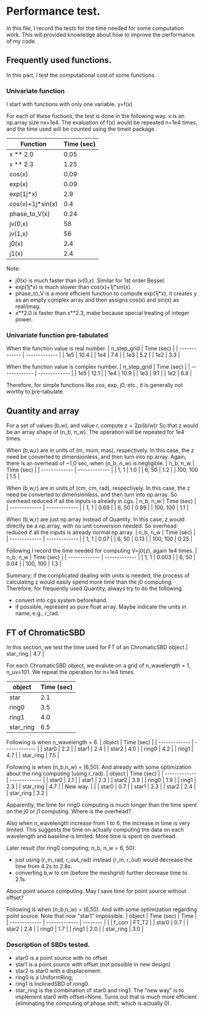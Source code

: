 # Performance test.
In this file, I record the tests for the time needed for some computation work.
This will provided knowledge about how to improve the performance of my code.

## Frequently used functions.
In this part, I test the computational cost of some functions.

### Univariate function

I start with functions with only one variable.
  y=f(x)

For each of these fuctions, the test is done in the following way.
x is an np.array size nx=1e4.
The evaluation of f(x) would be repeated n=1e4 times,
and the time used will be counted using the timeit package.

| Function          |   Time (sec)  |
| -------------     | ------------- |
| x ** 2.0          |      0.05     |
| x ** 2.3          |      1.25     |
| cos(x)            |      0.09     |
| exp(x)            |      0.09     |
| exp(1j\*x)        |      2.9      |
| cos(x)+1j\*sin(x) |      0.4      |
| phase_to_V(x)     |      0.24     |
| jv(0,x)           |     58        |
| jv(1,x)           |     56        |
| j0(x)             |      2.4      |
| j1(x)             |      2.4      |

Note:
- j0(x) is much faster than jv(0,x). Similar for 1st order Bessel.
- exp(1j\*x) is much slower than cos(x)+1j\*sin(x)
- phase_to_V is a more efficient function to compute exp(1j\*x),
  it creates y as an empty complex array and then assigns cos(x) and sin(x) as real/imag.
- x\*\*2.0 is faster than x\*\*2.3, mabe because special treating of integer power.

### Univariate function pre-tabulated


When the function value is real number.
| n_step_grid       |   Time (sec)  |
| -------------     | ------------- |
|  1e5              |     10.4      |
|  1e4              |      7.4      |
|  1e3              |      5.2      |
|  1e2              |      3.3      |


When the function value is complex number.
| n_step_grid       |   Time (sec)  |
| -------------     | ------------- |
|  1e5              |     12.1      |
|  1e4              |     10.9      |
|  1e3              |      9.1      |
|  1e2              |      6.8      |

Therefore, for simple functions like cos, exp, j0, etc.,
it is generally not worthy to pre-tabulate.

## Quantity and array

For a set of values (b,w), and value r, compute
  $z = 2pi (b/w) r$
So that z would be an array shape of (n_b, n_w).
The operation will be repeated for 1e4 times.

When (b,w,r) are in units of (m, mum, mas), respectively.
In this case, the z need be converted to dimensionless, and then turn into np.array.
Again, there is an overhead of ~1,0 sec, when (n_b, n_w) is negligible.
|     n_b, n_w      |   Time (sec)  |
| -------------     | ------------- |
|  1, 1             |      1.0      |
|  6, 50            |      1.2      |
|  100, 100         |      1.5      |

When (b,w,r) are in units of (cm, cm, rad), respectively.
In this case, the z need be converted to dimensionless, and then turn into np.array.
So overhead reduced if all the inputs is already in cgs.
|     n_b, n_w      |   Time (sec)  |
| -------------     | ------------- |
|  1, 1             |      0.69     |
|  6, 50            |      0.89     |
|  100, 100         |      1.1      |

When (b,w,r) are just np.array instead of Quantity.
In this case, z would directly be a np.array, with no unit conversion needed.
So overhead reduced if all the inputs is already normal np.array.
|     n_b, n_w      |   Time (sec)  |
| -------------     | ------------- |
|  1, 1             |      0.07     |
|  6, 50            |      0.13     |
|  100, 100         |      0.25     |

Following I record the time needed for computing V=j0(z), again 1e4 times.
|     n_b, n_w      |   Time (sec)  |
| -------------     | ------------- |
|  1, 1             |      0.003    |
|  6, 50            |      0.04     |
|  100, 100         |      1.3      |

Summary: if the complicated dealing with units is needed,
the process of calculating z would easily spend more time than the j0 computing.
Therefore, for frequently used Quantity, always try to do the following.
- convert into cgs system beforehand.
- if possible, represent as pure float array.
  Maybe indicate the units in name, e.g., r_rad.

## FT of ChromaticSBD

In this section, we test the time used for FT of an ChromaticSBD object.|  star_ring        |      4.7      |

For each ChromaticSBD object, we evalute on a grid of
  n_wavelength = 1, n_uv=101.
We repeat the operation for n=1e4 times.

|           object  |   Time (sec)  |
| -------------     | ------------- |
|  star             |      2.1      |
|  ring0            |      3.5      |
|  ring1            |      4.0      |
|  star_ring        |      6.5      |

Following is when n_wavelength = 6.
|           object  |   Time (sec)  |
| -------------     | ------------- |
|  star0            |      2.2      |
|  star1            |      2.4      |
|  star2            |      4.0      |
|  ring0            |      4.2      |
|  ring1            |      4.7      |
|  star_ring        |      7.5      |

Following is when (n_b,n_w) = (6,50). And already with some optimization about the ring computing (using r_rad).
|           object  |   Time (sec)  |
| -------------     | ------------- |
|  star0            |      2.1      |
|  star1            |      2.3      |
|  star2            |      3.9      |
|  ring0            |      1.9      |
|  ring1            |      2.3      |
|  star_ring        |      4.7      |
|  New way.         |               |
|  star0            |      0.7      |
|  star1            |      2.3      |
|  star2            |      2.4      |
|  star_ring        |      3.2      |

Apparently, the time for ring0 computing is much longer than
the time spent on the j0 or j1 computing.
Where is the overhead?

Also when n_wavelength increase from 1 to 6,
the increase in time is very limited.
This suggests the time on actually computing the data on each wavelength and baseline
is limited.
More time is spent on overhead.

Later result (for ring0 computing; n_b, n_w = 6, 50):
- just using (r_in_rad, r_out_rad) instead (r_in, r_out)
  would decrease the time from 4.2s to 2.8s.
- converting b,w to cm (before the meshgrid) further decrease time to 2.1s.

About point source computing.
May I save time for point source without offset?

Following is when (n_b,n_w) = (6,50). And with some optimization regarding point source.
Note that now "star1" impossible.
|           object  |   Time (sec)  |    Time   |
| -------------     | ------------- |  -------- |
|                   |    f_corr     |  FT_T2    |
|  star0            |      0.7      |
|  star2            |      2.4      |
|  ring0            |      1.7      |
|  ring1            |      2.0      |
|  star_ring        |      3.0      |

### Description of SBDs tested.
- star0 is a point source with no offset
- star1 is a point source with offset (not possible in new design)
- star2 is star0 with a displacement.
- ring0 is a UniformRing;
- ring1 is InclinedSBD of rong0.
- star_ring is the combination of star0 and ring1.
The "new way" is to implement star0 with offset=None.
Turns out that is much more efficient (eliminating the computing of phase shift, which is actually 0).

